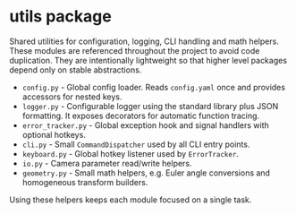 # utils package

Shared utilities for configuration, logging, CLI handling and math helpers. These modules are referenced throughout the project to avoid code duplication. They are intentionally lightweight so that higher level packages depend only on stable abstractions.

- `config.py` - Global config loader. Reads `config.yaml` once and provides accessors for nested keys.
- `logger.py` - Configurable logger using the standard library plus JSON formatting. It exposes decorators for automatic function tracing.
- `error_tracker.py` - Global exception hook and signal handlers with optional hotkeys.
- `cli.py` - Small `CommandDispatcher` used by all CLI entry points.
- `keyboard.py` - Global hotkey listener used by `ErrorTracker`.
- `io.py` - Camera parameter read/write helpers.
- `geometry.py` - Small math helpers, e.g. Euler angle conversions and homogeneous transform builders.

Using these helpers keeps each module focused on a single task.

